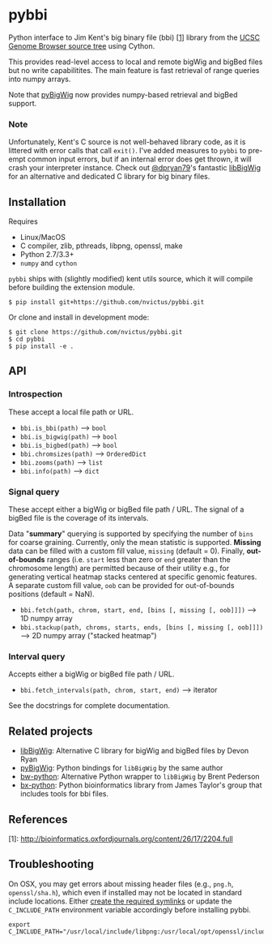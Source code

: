 # pybbi #

Python interface to Jim Kent's big binary file (bbi) \[[1](#ref1)\] library from the [UCSC Genome Browser source tree](https://github.com/ucscGenomeBrowser/kent) using Cython.

This provides read-level access to local and remote bigWig and bigBed files but no write capabilitites. The main feature is fast retrieval of range queries into numpy arrays.

Note that [pyBigWig](https://github.com/dpryan79/pyBigWig) now provides numpy-based retrieval and bigBed support.

### Note
Unfortunately, Kent's C source is not well-behaved library code, as it is littered with error calls that call `exit()`. I've added measures to `pybbi` to pre-empt common input errors, but if an internal error does get thrown, it will crash your interpreter instance. Check out [@dpryan79](https://github.com/dpryan79)'s fantastic [libBigWig](https://github.com/dpryan79/libBigWig) for an alternative and dedicated C library for big binary files.

## Installation ##

Requires
- Linux/MacOS
- C compiler, zlib, pthreads, libpng, openssl, make
- Python 2.7/3.3+
- `numpy` and `cython`

`pybbi` ships with (slightly modified) kent utils source, which it will compile before building the extension module.

```
$ pip install git+https://github.com/nvictus/pybbi.git
```

Or clone and install in development mode:

```
$ git clone https://github.com/nvictus/pybbi.git
$ cd pybbi
$ pip install -e .
```


## API ##

### Introspection

These accept a local file path or URL.

- `bbi.is_bbi(path)` --> `bool`
- `bbi.is_bigwig(path)` --> `bool`
- `bbi.is_bigbed(path)` --> `bool`
- `bbi.chromsizes(path)` --> `OrderedDict`
- `bbi.zooms(path)` --> `list`
- `bbi.info(path)` --> `dict`

### Signal query

These accept either a bigWig or bigBed file path / URL. The signal of a bigBed file is the coverage of its intervals.

Data "**summary**" querying is supported by specifying the number of `bins` for coarse graining. Currently, only the mean statistic is supported. **Missing** data can be filled with a custom fill value, `missing` (default = 0). Finally, **out-of-bounds** ranges (i.e. `start` less than zero or `end` greater than the chromosome length) are permitted because of their utility e.g., for generating vertical heatmap stacks centered at specific genomic features. A separate custom fill value, `oob` can be provided for out-of-bounds positions (default = NaN).

- `bbi.fetch(path, chrom, start, end, [bins [, missing [, oob]]])` --> 1D numpy array
- `bbi.stackup(path, chroms, starts, ends, [bins [, missing [, oob]]])` --> 2D numpy array ("stacked heatmap")

### Interval query

Accepts either a bigWig or bigBed file path / URL.

- `bbi.fetch_intervals(path, chrom, start, end)` --> iterator


See the docstrings for complete documentation.

## Related projects ##

- [libBigWig](https://github.com/dpryan79/libBigWig): Alternative C library for bigWig and bigBed files by Devon Ryan
- [pyBigWig](https://github.com/dpryan79/pyBigWig): Python bindings for `libBigWig` by the same author
- [bw-python](https://github.com/brentp/bw-python): Alternative Python wrapper to `libBigWig` by Brent Pederson
- [bx-python](https://github.com/bxlab/bx-python): Python bioinformatics library from James Taylor's group that includes tools for bbi files.

## References ##

<a id="ref1">[1]</a>: http://bioinformatics.oxfordjournals.org/content/26/17/2204.full

## Troubleshooting ##

On OSX, you may get errors about missing header files (e.g., `png.h`, `openssl/sha.h`), which even if installed may not be located in standard include locations. Either [create the required symlinks](https://www.anintegratedworld.com/mac-osx-fatal-error-opensslsha-h-file-not-found/) or update the `C_INCLUDE_PATH` environment variable accordingly before installing pybbi.

```
export C_INCLUDE_PATH="/usr/local/include/libpng:/usr/local/opt/openssl/include:$C_INCLUDE_PATH"
```
